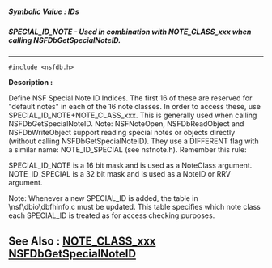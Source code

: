 ##### Symbolic Value : IDs
##### SPECIAL_ID_NOTE - Used in combination with NOTE_CLASS_xxx when calling NSFDbGetSpecialNoteID.
---
```
#include <nsfdb.h>
```
**Description :**

Define NSF Special Note ID Indices. The first 16 of these are reserved for 
"default notes" in each of the 16 note classes. In order to access these, use 
SPECIAL_ID_NOTE+NOTE_CLASS_xxx.  This is generally used when calling 
NSFDbGetSpecialNoteID.  Note: NSFNoteOpen, NSFDbReadObject and NSFDbWriteObject 
support reading special notes or objects directly (without calling 
NSFDbGetSpecialNoteID). They use a DIFFERENT flag with a similar name: 
NOTE_ID_SPECIAL (see nsfnote.h).  Remember this rule:

 SPECIAL_ID_NOTE is a 16 bit mask and is used as a NoteClass argument.
 NOTE_ID_SPECIAL is a 32 bit mask and is used as a NoteID or RRV argument.

 Note: Whenever a new SPECIAL_ID is added, the table in \nsf\dbio\dbfhinfo.c 
must be updated. This table specifies which note class each SPECIAL_ID is 
treated as for access checking purposes.

**See Also :**
[NOTE_CLASS_xxx](/reference/Symb/NOTE_CLASS_xxx)
[NSFDbGetSpecialNoteID](/reference/Func/NSFDbGetSpecialNoteID)
---
